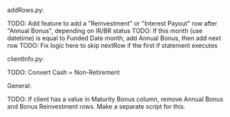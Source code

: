addRows.py:

TODO: Add feature to add a "Reinvestment" or "Interest Payout" row after "Annual Bonus", depending on IR/BR status
TODO: If this month (use datetime) is equal to Funded Date month, add Annual Bonus, then add next row
TODO: Fix logic here to skip nextRow if the first if statement executes

clientInfo.py:

TODO: Convert Cash = Non-Retirement

General:

TODO: If client has a value in Maturity Bonus column, remove Annual Bonus and Bonus Reinvestment rows. Make a separate script for this.